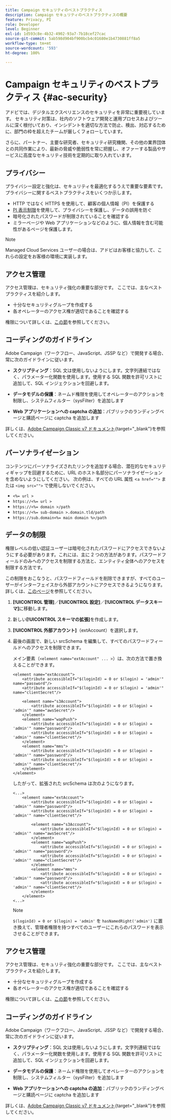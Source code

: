```yaml
---
title: Campaign セキュリティのベストプラクティス
description: Campaign セキュリティのベストプラクティスの概要
feature: Privacy, PI
role: Developer
level: Beginner
exl-id: 1d593c8e-4b32-4902-93a7-7b18cef27cac
source-git-commit: 5ab598d904bf900bcb4c01680e1b4730881ff8a5
workflow-type: tm+mt
source-wordcount: '593'
ht-degree: 100%

---
```


# Campaign セキュリティのベストプラクティス {#ac-security}

アドビでは、デジタルエクスペリエンスのセキュリティを非常に重要視しています。 セキュリティ対策は、社内のソフトウェア開発と運用プロセスおよびツールに深く根付いており、インシデントを適切な方法で防止、検出、対応するために、部門の枠を超えたチームが厳しくフォローしています。

さらに、パートナー、主要な研究者、セキュリティ研究機関、その他の業界団体との共同作業により、最新の脅威や脆弱性を常に把握し、オファーする製品やサービスに高度なセキュリティ技術を定期的に取り入れています。

## プライバシー

プライバシー設定と強化は、セキュリティを最適化するうえで重要な要素です。 プライバシーに関するベストプラクティスをいくつか示します。

* HTTP ではなく HTTPS を使用して、顧客の個人情報（PI）を保護する
* [PI 表示制限](../dev/restrict-pi-view.md)を使用して、プライバシーを保護し、データの誤用を防ぐ
* 暗号化されたパスワードが制限されていることを確認する
* ミラーページや Web アプリケーションなどのように、個人情報を含む可能性があるページを保護します。


>[!NOTE]
>
>Managed Cloud Services ユーザーの場合は、アドビはお客様と協力して、これらの設定をお客様の環境に実装します。


## アクセス管理

アクセス管理は、セキュリティ強化の重要な部分です。 ここでは、主なベストプラクティスを紹介します。

* 十分なセキュリティグループを作成する
* 各オペレーターのアクセス権が適切であることを確認する

権限について詳しくは、[この節](../start/gs-permissions.md)を参照してください。

## コーディングのガイドライン

Adobe Campaign（ワークフロー、JavaScript、JSSP など）で開発する場合、常に次のガイドラインに従います。

* **スクリプティング**：SQL 文は使用しないようにします。文字列連結ではなく、パラメーター化関数を使用します。使用する SQL 関数を許可リストに追加して、SQL インジェクションを回避します。

* **データモデルの保護**：ネームド権限を使用してオペレーターのアクションを制限し、システムフィルター（sysFilter）を追加します

* **Web アプリケーションへの captcha の追加**：パブリックのランディングページと購読ページに captcha を追加します

詳しくは、[Adobe Campaign Classic v7 ドキュメント](https://experienceleague.adobe.com/docs/campaign-classic/using/installing-campaign-classic/security-privacy/scripting-coding-guidelines.html?lang=ja#installing-campaign-classic){target="_blank"}を参照してください。


## パーソナライゼーション

コンテンツにパーソナライズされたリンクを追加する場合、潜在的なセキュリティギャップを回避するために、URL のホスト名部分にパーソナライゼーションを含めないようにしてください。 次の例は、すべての URL 属性 &lt;`a href="">` または `<img src="">` で使用しないでください。

* `<%= url >`
* `https://<%= url >`
* `https://<%= domain >/path`
* `https://<%= sub-domain >.domain.tld/path`
* `https://sub.domain<%= main domain %>/path`

## データの制限

権限レベルの低い認証ユーザーは暗号化されたパスワードにアクセスできないようにする必要があります。これには、主に 2 つの方法があります。パスワードフィールドのみへのアクセスを制限する方法と、エンティティ全体へのアクセスを制限する方法です。

この制限をおこなうと、パスワードフィールドを削除できますが、すべてのユーザーがインターフェイスから外部アカウントにアクセスできるようになります。 詳しくは、[このページ](../dev/restrict-pi-view.md)を参照してください。

1. **[!UICONTROL 管理]**／**[!UICONTROL 設定]**／**[!UICONTROL データスキーマ]**&#x200B;に移動します。

1. 新しい&#x200B;**[!UICONTROL スキーマの拡張]**&#x200B;を作成します。

1. **[!UICONTROL 外部アカウント]**（extAccount）を選択します。

1. 最後の画面で、新しい srcSchema を編集して、すべてのパスワードフィールドへのアクセスを制限できます。

   メイン要素（`<element name="extAccount" ... >`）は、次の方法で置き換えることができます。

   ```
   <element name="extAccount">
       <attribute accessibleIf="$(loginId) = 0 or $(login) = 'admin'" name="password"/>
       <attribute accessibleIf="$(loginId) = 0 or $(login) = 'admin'" name="clientSecret"/>
   
       <element name="s3Account">
           <attribute accessibleIf="$(loginId) = 0 or $(login) = 'admin'" name="awsSecret"/>
       </element>
       <element name="wapPush">
           <attribute accessibleIf="$(loginId) = 0 or $(login) = 'admin'" name="password"/>
           <attribute accessibleIf="$(loginId) = 0 or $(login) = 'admin'" name="clientSecret"/>
       </element>
       <element name="mms">
           <attribute accessibleIf="$(loginId) = 0 or $(login) = 'admin'" name="password"/>
           <attribute accessibleIf="$(loginId) = 0 or $(login) = 'admin'" name="clientSecret"/>
       </element>
   </element>
   ```

   したがって、拡張された srcSchema は次のようになります。

   ```
   <...>
       <element name="extAccount">
           <attribute accessibleIf="$(loginId) = 0 or $(login) = 'admin'" name="password"/>
           <attribute accessibleIf="$(loginId) = 0 or $(login) = 'admin'" name="clientSecret"/>
   
           <element name="s3Account">
               <attribute accessibleIf="$(loginId) = 0 or $(login) = 'admin'" name="awsSecret"/>
           </element>
           <element name="wapPush">
               <attribute accessibleIf="$(loginId) = 0 or $(login) = 'admin'" name="password"/>
               <attribute accessibleIf="$(loginId) = 0 or $(login) = 'admin'" name="clientSecret"/>
           </element>
           <element name="mms">
               <attribute accessibleIf="$(loginId) = 0 or $(login) = 'admin'" name="password"/>
               <attribute accessibleIf="$(loginId) = 0 or $(login) = 'admin'" name="clientSecret"/>
           </element>
       </element>
   <...> 
   ```

   >[!NOTE]
   >
   >`$(loginId) = 0 or $(login) = 'admin'` を `hasNamedRight('admin')` に置き換えて、管理者権限を持つすべてのユーザーにこれらのパスワードを表示させることができます。


## アクセス管理

アクセス管理は、セキュリティ強化の重要な部分です。 ここでは、主なベストプラクティスを紹介します。

* 十分なセキュリティグループを作成する
* 各オペレーターのアクセス権が適切であることを確認する

権限について詳しくは、[この節](../start/gs-permissions.md)を参照してください。

## コーディングのガイドライン

Adobe Campaign（ワークフロー、JavaScript、JSSP など）で開発する場合、常に次のガイドラインに従います。

* **スクリプティング**：SQL 文は使用しないようにします。文字列連結ではなく、パラメーター化関数を使用します。使用する SQL 関数を許可リストに追加して、SQL インジェクションを回避します。

* **データモデルの保護**：ネームド権限を使用してオペレーターのアクションを制限し、システムフィルター（sysFilter）を追加します

* **Web アプリケーションへの captcha の追加**：パブリックのランディングページと購読ページに captcha を追加します

詳しくは、[Adobe Campaign Classic v7 ドキュメント](https://experienceleague.adobe.com/docs/campaign-classic/using/installing-campaign-classic/security-privacy/scripting-coding-guidelines.html?lang=ja#installing-campaign-classic){target="_blank"}を参照してください。
